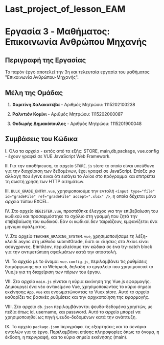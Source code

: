 # Last_project_of_lesson_EAM

# Εργασία 3 - Mαθήματος: Επικοινωνία Ανθρώπου Μηχανής

## Περιγραφή της Εργασίας

Το παρόν έργο αποτελεί την 3η και τελευταία εργασία του μαθήματος "Επικοινωνία Ανθρώπου-Μηχανής".

## Μέλη της Ομάδας

1. **Χαριτίνη Χαλακατέβα** - Αριθμός Μητρώου: 1115202100238

2. **Ραλντιόν Κομίνι** - Αριθμός Μητρώου: 1115202000087

3. **Θοδωρής Δημακόπουλος** - Αριθμός Μητρώου: 1115201900048

## Συμβάσεις του Κώδικα

I. Όλα τα αρχεία - εκτός από τα εξής: STORE, main,db,package, vue.config - έχουν γραφεί σε VUE JavaScript Web Framework.

II. Για την αποθήκευση, το αρχείο `STORE.js` store το οποίο είναι υπεύθυνο για την διαχείριση των δεδομένων, έχει γραφεί σε JavaScript. Επίσξς μια αλλαγη που έγινε ειναι ότι εισάγει το Axios στο πρόγραμμα και επιτρέπει τη σωστή χρήση των HTTP αιτημάτων.

III. `BULK_GRADE_ENTRY.vue`, χρησιμοποιούμε την εντολή `<input type="file" id="gradeFile" ref="gradeFile" accept=".xlsx" />`, η οποία δέχεται μόνο αρχεία τύπου EXCEL.

IV. Στο αρχείο `REGISTER.vue`, προστέθηκε έλεγχος για την επιβεβαίωση του κωδικού και προσαρμόστηκε το σχόλιο στη γραμμή που ζητά την επιβεβαίωση του κωδικού. Εάν οι κωδικοί δεν ταιριάζουν, εμφανίζεται ένα μήνυμα σφάλματος.

V. Στο αρχείο `TEACHER_GRADING_SYSTEM.vue`, χρησιμοποιήσαμε τη λέξη-κλειδί async στη μέθοδο submitGrade, διότι οι κλήσεις στο Axios είναι ασύγχρονες. Επιπλέον, περικλείσαμε τον κώδικα σε ένα try-catch block για την αντιμετώπιση σφαλμάτων κατά την αποστολή.

VI. Το αρχείο με το όνομα: `vue.config.js`, περιλαμβάνει τις ρυθμίσεις διαμόρφωσης για το Webpack, δηλαδή το εργαλείο που χρησιμοποιεί το Vue.js για τη διαχείριση των πόρων του έργου.

VII. Στο αρχείο `main.js` γίνεται η κύρια εκκίνηση της Vue.js εφαρμογής. Δημιουργεί ένα νέο αντικείμενο Vue, χρησιμοποιώντας το κύριο σημείο εκκίνησης `App.vue` και ενσωματώνοντας το Vuex store. Αυτό το αρχείο καθορίζει τις βασικές ρυθμίσεις και την αρχικοποίηση της εφαρμογής.

VIII. Στο αρχείο `db.json` περιλαμβάνονται ψευδο-δεδομένα χρηστών, με πεδία όπως id, username, και password. Αυτό το αρχείο μπορεί να χρησιμοποιηθεί ως πηγή ψευδο-δεδομένων κατά την ανάπτυξη.

IX. Το αρχείο `package.json` περιγράφει τις εξαρτήσεις και τα σενάρια εντολών για το έργο. Περιλαμβάνει επίσης πληροφορίες όπως το όνομα, η έκδοση, η περιγραφή, και το κύριο σημείο εκκίνησης (main).